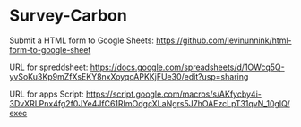 # Survey-Carbon
Submit a HTML form to Google Sheets: https://github.com/levinunnink/html-form-to-google-sheet

URL for spreddsheet: https://docs.google.com/spreadsheets/d/1OWcq5Q-yvSoKu3Kp9mZfXsEKY8nxXoyqoAPKKjFUe30/edit?usp=sharing

URL for apps Script: https://script.google.com/macros/s/AKfycby4i-3DvXRLPnx4fg2f0JYe4JfC61RImOdgcXLaNgrs5J7hOAEzcLpT31qvN_10gIQ/exec
